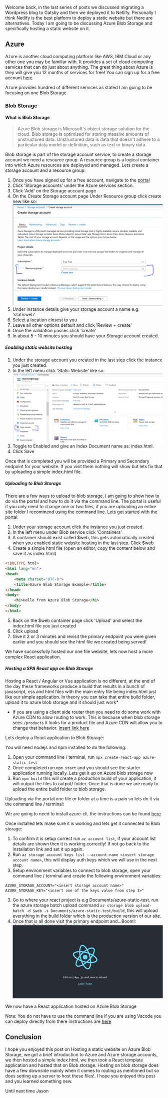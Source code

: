 Welcome back, in the last series of posts we discussed migrating a Wordpress blog to Gatsby and then we deployed it to Netlify. Personally I think Netlify is the best platform to deploy a static website but there are alternatives. Today I am going to be discussing Azure Blob Storage and specifically hosting a static website on it.

## Azure

Azure is another cloud computing platform like AWS, IBM Cloud or any other one you may be familiar with. It provides a set of cloud computing services that can do just about anything. The great thing about Azure is they will give you 12 months of services for free! You can sign up for a free account [here](https://azure.microsoft.com/en-us/free/)

Azure provides hundred of different services as stated I am going to be focusing on one Blob Storage.

### Blob Storage

#### What is Blob Storage

> Azure Blob storage is Microsoft's object storage solution for the cloud. Blob storage is optimized for storing massive amounts of unstructured data. Unstructured data is data that doesn't adhere to a particular data model or definition, such as text or binary data.

Blob storage is part of the storage account service, to create a storage account we need a resource group. A resource group is a logical container into which Azure resources are deployed and managed. Lets create a storage account and a resource group:

1. Once you have signed up for a free account, navigate to the [portal](https://portal.azure.com/#home)
2. Click 'Storage accounts' under the Azure services section.
3. Click 'Add' on the Storage account page
4. On the Create Storage account page Under Resource group click create new like so:
![Create Resource](./images/create_resource_group.PNG)
5. Under instance details give your storage account a name e.g: 'staticweb'
6. Select a location closest to you
7. Leave all other options default and click 'Review + create'
8. Once the validation passes click 'create'
9. In about 5 - 10 minutes you should have your Storage account created.


##### Enabling static website hosting
1. Under the storage account you created in the last step click the instance you just created.
2. In the left menu click 'Static Website' like so:
![Static Website](./images/static_website.png)
3. Toggle to Enabled and give an Index Document name as: index.html.
4. Click Save

Once that is completed you will be provided a Primary and Secondary endpoint for your website. If you visit them nothing will show but lets fix that by uploading a simple index.html file.

##### Uploading to Blob Storage

There are a few ways to upload to blob storage, I am going to show how to do via the portal and how to do it via the command line. The portal is useful if you only need to change one or two files, if you are uploading an entire site folder I recommend using the command line. Lets get started with the portal:

1. Under your storage account click the instance you just created.
2. In the left menu under Blob service click 'Containers'
3. A container should exist called $web, this gets automatically created when you enabled static website hosting in the last step. Click $web
4. Create a simple html file (open an editor, copy the content below and save it as index.html)
```html
<!DOCTYPE html>
<html lang="en">
<head>
    <meta charset="UTF-8">
    <title>Azure Blob Storage Example</title>
</head>
<body>
    <h1>Hello from Azure Blob Storage</h1>
</body>
</html>
```
5. Back on the $web container page click 'Upload' and select the index.html file you just created
6. Click upload
7. Give it 2 or 3 minutes and revisit the primary endpoint you were given earlier and you should see the html file we created being served!

We have successfully hosted our one file website, lets now host a more complex React application.

##### Hosting a SPA React app on Blob Storage

Hosting a React / Angular or Vue application is no different, at the end of the day these frameworks produce a build that results in a bunch of javascript, css and html files with the main entry file being index.html just like our simple application. In theory you can take that entire build folder, upload it to azure blob storage and it should just work*

* If you are using a client side router then you need to do some work with Azure CDN to allow routing to work. This is because when blob storage sees `/products` it looks for a product file and Azure CDN will allow you to change that behavior. [Insert link here]()

Lets deploy a React application to Blob Storage:

You will need nodejs and npm installed to do the following:

1. Open your command line / terminal, run `npx create-react-app azure-static-test`
2. Once completed run `npm start` and you should see the starter application running locally. Lets get it up on Azure blob storage now
3. Run `npm build` this will create a production build of your application, it will output the files to output/ folder. Once that is done we are ready to upload the entire build folder to blob storage.

Uploading via the portal one file or folder at a time is a pain so lets do it via the command line / terminal:

We are going to need to install azure-cli, the instructions can be found [here](https://docs.microsoft.com/en-us/cli/azure/install-azure-cli?view=azure-cli-latest)

Once installed lets make sure it is working and lets get it connected to Blob storage:

1. To confirm it is setup correct run `az account list`, if your account list details are shown then it is working correctly! If not go back to the installation link and set it up again.
2. Run `az storage account keys list --account-name <insert storage account name>`, this will display auth keys which we will use in the next step.
2. Setup environment variables to connect to blob storage, open your command line / terminal and create the following environment variables:
```
AZURE_STORAGE_ACCOUNT="<insert storage account name>"
AZURE_STORAGE_KEY="<insert one of the keys value from step 3>"
```
3. Go to where your react project is e.g Documents/azure-static-test, run the azure storage batch upload command `az storage blob upload-batch -d $web -s Documents/azure-static-test/build`, this will upload everything in the build folder which is the production version of our site.
4. Once that is all done visit the primary endpoint and...Boom!:
![Hosted React App](./images/hosted_react_app.png)

We now have a React application hosted on Azure Blob Storage

Note: You do not have to use the command line if you are using Vscode you can deploy directly from there instructions are [here](https://docs.microsoft.com/bs-latn-ba/azure/storage/blobs/storage-blob-static-website-host)

## Conclusion

I hope you enjoyed this post on Hosting a static website on Azure Blob Storage, we got a brief introduction to Azure and Azure storage accounts, we then hosted a simple index.html, we then took a React template application and hosted that on Blob storage. Hosting on blob storage does have a few downside mainly when it comes to routing as mentioned but so does setting up a server to host these files!. I hope you enjoyed this post and you learned something new.

Until next time
Jason
